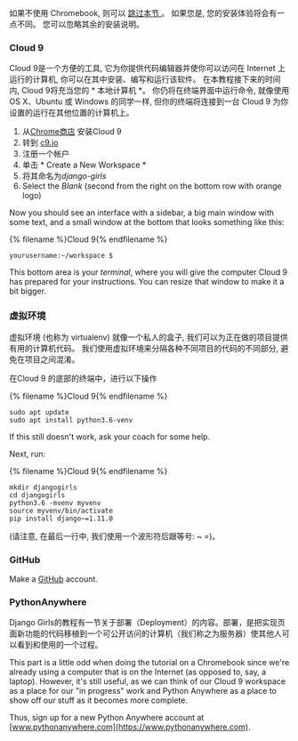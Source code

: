 如果不使用 Chromebook, 则可以 [ 跳过本节 ](http://tutorial.djangogirls.org/en/installation/#install-python)。 如果您是, 您的安装体验将会有一点不同。 您可以忽略其余的安装说明。

### Cloud 9

Cloud 9是一个方便的工具, 它为你提供代码编辑器并使你可以访问在 Internet 上运行的计算机, 你可以在其中安装、编写和运行该软件。 在本教程接下来的时间内, Cloud 9将充当您的 * 本地计算机 *。 你仍将在终端界面中运行命令, 就像使用 OS X、Ubuntu 或 Windows 的同学一样, 但你的终端将连接到一台 Cloud 9 为你设置的运行在其他位置的计算机上。

1. 从[Chrome商店](https://chrome.google.com/webstore/detail/cloud9/nbdmccoknlfggadpfkmcpnamfnbkmkcp) 安装Cloud 9
2. 转到 [c9.io](https://c9.io)
3. 注册一个帐户
4. 单击 * Create a New Workspace *
5. 将其命名为*django-girls*
6. Select the *Blank* (second from the right on the bottom row with orange logo)

Now you should see an interface with a sidebar, a big main window with some text, and a small window at the bottom that looks something like this:

{% filename %}Cloud 9{% endfilename %}

    yourusername:~/workspace $
    

This bottom area is your *terminal*, where you will give the computer Cloud 9 has prepared for your instructions. You can resize that window to make it a bit bigger.

### 虚拟环境

虚拟环境 (也称为 virtualenv) 就像一个私人的盒子, 我们可以为正在做的项目提供有用的计算机代码。 我们使用虚拟环境来分隔各种不同项目的代码的不同部分, 避免在项目之间混淆。

在Cloud 9 的底部的终端中，进行以下操作

{% filename %}Cloud 9{% endfilename %}

    sudo apt update
    sudo apt install python3.6-venv
    

If this still doesn't work, ask your coach for some help.

Next, run:

{% filename %}Cloud 9{% endfilename %}

    mkdir djangogirls
    cd djangogirls
    python3.6 -mvenv myvenv
    source myvenv/bin/activate
    pip install django~=1.11.0
    

(请注意, 在最后一行中, 我们使用一个波形符后跟等号: ~ =)。

### GitHub

Make a [GitHub](https://github.com) account.

### PythonAnywhere

Django Girls的教程有一节关于部署（Deployment）的内容。部署，是把实现页面新功能的代码移植到一个可公开访问的计算机（我们称之为服务器）使其他人可以看到和使用的一个过程。

This part is a little odd when doing the tutorial on a Chromebook since we're already using a computer that is on the Internet (as opposed to, say, a laptop). However, it's still useful, as we can think of our Cloud 9 workspace as a place for our "in progress" work and Python Anywhere as a place to show off our stuff as it becomes more complete.

Thus, sign up for a new Python Anywhere account at [www.pythonanywhere.com](https://www.pythonanywhere.com).